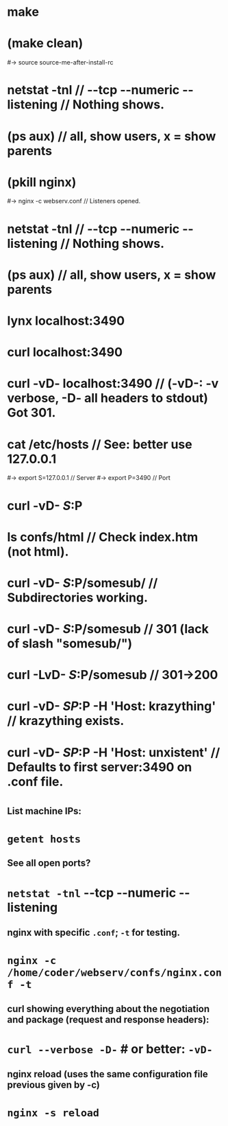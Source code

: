 #
# make
# (make clean)
#-> source source-me-after-install-rc
# netstat -tnl					// --tcp --numeric --listening // Nothing shows.
# (ps aux)						// all, show users, x = show parents
# (pkill nginx)
#-> nginx -c webserv.conf			// Listeners opened.
# netstat -tnl					// --tcp --numeric --listening // Nothing shows.
# (ps aux)						// all, show users, x = show parents
# lynx localhost:3490
# curl localhost:3490
# curl -vD- localhost:3490		// (-vD-: -v verbose, -D- all headers to stdout) Got 301.
# cat /etc/hosts				// See: better use 127.0.0.1
#-> export S=127.0.0.1			// Server
#-> export P=3490				// Port
# curl -vD- $S:$P
# ls confs/html					// Check index.htm (not html).
# curl -vD- $S:$P/somesub/		// Subdirectories working.
# curl -vD- $S:$P/somesub		// 301 (lack of slash "somesub/")
# curl -LvD- $S:$P/somesub		// 301->200
# curl -vD- $SP:$P -H 'Host: krazything'	// krazything exists.
# curl -vD- $SP:$P -H 'Host: unxistent'		// Defaults to first server:3490 on .conf file.

#
#

## List machine IPs:
# `getent hosts`

## See all open ports?
# `netstat -tnl` --tcp --numeric --listening

## nginx with specific `.conf`; `-t` for testing.
# `nginx -c /home/coder/webserv/confs/nginx.conf -t`

## curl showing everything about the negotiation and package (request and response headers):
# `curl --verbose -D-` # or better: `-vD-`

## nginx reload (uses the same configuration file previous given by -c)
# `nginx -s reload`
